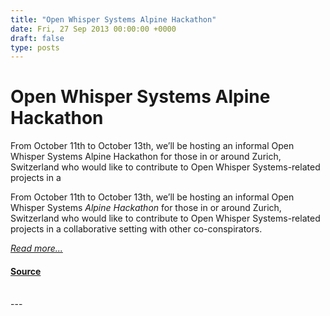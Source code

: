 ```yaml
---
title: "Open Whisper Systems Alpine Hackathon"
date: Fri, 27 Sep 2013 00:00:00 +0000
draft: false
type: posts
---
```

# Open Whisper Systems Alpine Hackathon





 From October 11th to October 13th, we’ll be hosting an informal Open Whisper Systems Alpine Hackathon for those in or around Zurich, Switzerland who would like to contribute to Open Whisper Systems-related projects in a

From October 11th to October 13th, we’ll be hosting an informal Open Whisper Systems _Alpine Hackathon_ for those in or around Zurich, Switzerland who would like to contribute to Open Whisper Systems-related projects in a collaborative setting with other co-conspirators.

[_Read more..._](https://signal.org/blog/hackathon-zurich/)

#### [Source](https://signal.org/blog/hackathon-zurich/)

<br/>
---
